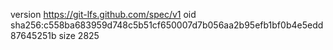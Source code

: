 version https://git-lfs.github.com/spec/v1
oid sha256:c558ba683959d748c5b51cf650007d7b056aa2b95efb1bf0b4e5edd87645251b
size 2825

